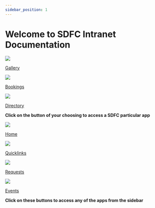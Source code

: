 ```yaml
---
sidebar_position: 1
---
```


# Welcome to SDFC Intranet Documentation

<div class="grid">
<a href="/docs/Intranet_Features/Home/gallery/gallery" >
<div class="wrapper-main">
<img src="/img/gallerybutton.png" class="img-main">
</img>
<p class="heading-main">Gallery</p>
</div>
</a>
<a href="/docs/Intranet_Features/Home/bookings/bookings" >
<div class="wrapper-main">
<img src="/img/testbuttons.png" class="img-main">
</img>
<p class="heading-main">Bookings</p>
</div>
</a>
<a href="/docs/Intranet_Features/Home/directory/directory" >
<div class="wrapper-main">
<img src="/img/directory.png" class="img-main">
</img>
<p class="heading-main">Directory</p>
</div>
</a>
</div>

**Click on the button of your choosing to access a SDFC particular app**

<div class="grid">
<a href="/docs/Intranet_Features/Home/home" >
<div class="wrapper-main">
<img src="/img/home.svg" class="img-main">
</img>
<p class="heading-main">Home</p>
</div>
</a>
<a href="/docs/Intranet_Features/quicklinks/quicklinks" >
<div class="wrapper-main">
<img src="/img/chevron-down.svg" class="img-main">
</img>
<p class="heading-main">Quicklinks</p>
</div>
</a>
<a href="/docs/Intranet_Features/requests/Requests" >
<div class="wrapper-main">
<img src="/img/message.svg" class="img-main">
</img>
<p class="heading-main">Requests</p>
</div>
</a>
<a href="/docs/Intranet_Features/Events" >
<div class="wrapper-main">
<img src="/img/calendar.svg" class="img-main">
</img>
<p class="heading-main">Events</p>
</div>
</a>
</div>

**Click on these buttons to access any of the apps from the sidebar**
